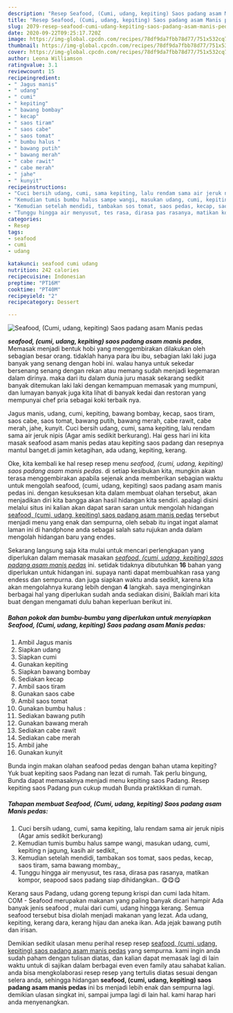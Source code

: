 ```yaml
---
description: "Resep Seafood, (Cumi, udang, kepiting) Saos padang asam Manis pedas Lezat"
title: "Resep Seafood, (Cumi, udang, kepiting) Saos padang asam Manis pedas Lezat"
slug: 2079-resep-seafood-cumi-udang-kepiting-saos-padang-asam-manis-pedas-lezat
date: 2020-09-22T09:25:17.720Z
image: https://img-global.cpcdn.com/recipes/78df9da7fbb78d77/751x532cq70/seafood-cumi-udang-kepiting-saos-padang-asam-manis-pedas-foto-resep-utama.jpg
thumbnail: https://img-global.cpcdn.com/recipes/78df9da7fbb78d77/751x532cq70/seafood-cumi-udang-kepiting-saos-padang-asam-manis-pedas-foto-resep-utama.jpg
cover: https://img-global.cpcdn.com/recipes/78df9da7fbb78d77/751x532cq70/seafood-cumi-udang-kepiting-saos-padang-asam-manis-pedas-foto-resep-utama.jpg
author: Leona Williamson
ratingvalue: 3.1
reviewcount: 15
recipeingredient:
- " Jagus manis"
- " udang"
- " cumi"
- " kepiting"
- " bawang bombay"
- " kecap"
- " saos tiram"
- " saos cabe"
- " saos tomat"
- " bumbu halus "
- " bawang putih"
- " bawang merah"
- " cabe rawit"
- " cabe merah"
- " jahe"
- " kunyit"
recipeinstructions:
- "Cuci bersih udang, cumi, sama kepiting, lalu rendam sama air jeruk nipis (Agar amis sedikit berkurang)"
- "Kemudian tumis bumbu halus sampe wangi, masukan udang, cumi, kepiting n jagung, kasih air sedikit,,"
- "Kemudian setelah mendidi, tambakan sos tomat, saos pedas, kecap, saos tiram, sama bawang mombay,,"
- "Tunggu hingga air menyusut, tes rasa, dirasa pas rasanya, matikan kompor, seapood saos padang siap dihidangkan.. 😋😋😋"
categories:
- Resep
tags:
- seafood
- cumi
- udang

katakunci: seafood cumi udang 
nutrition: 242 calories
recipecuisine: Indonesian
preptime: "PT16M"
cooktime: "PT40M"
recipeyield: "2"
recipecategory: Dessert

---
```



![Seafood, (Cumi, udang, kepiting) Saos padang asam Manis pedas](https://img-global.cpcdn.com/recipes/78df9da7fbb78d77/751x532cq70/seafood-cumi-udang-kepiting-saos-padang-asam-manis-pedas-foto-resep-utama.jpg)

<b><i>seafood, (cumi, udang, kepiting) saos padang asam manis pedas</i></b>, Memasak menjadi bentuk hobi yang menggembirakan dilakukan oleh sebagian besar orang. tidaklah hanya para ibu ibu, sebagian laki laki juga banyak yang senang dengan hobi ini. walau hanya untuk sekedar bersenang senang dengan rekan atau memang sudah menjadi kegemaran dalam dirinya. maka dari itu dalam dunia juru masak sekarang sedikit banyak ditemukan laki laki dengan kemampuan memasak yang mumpuni, dan lumayan banyak juga kita lihat di banyak kedai dan restoran yang mempunyai chef pria sebagai koki terbaik nya.

Jagus manis, udang, cumi, kepiting, bawang bombay, kecap, saos tiram, saos cabe, saos tomat, bawang putih, bawang merah, cabe rawit, cabe merah, jahe, kunyit. Cuci bersih udang, cumi, sama kepiting, lalu rendam sama air jeruk nipis (Agar amis sedikit berkurang). Hai gess hari ini kita masak seafood asam manis pedas atau kepiting saos padang dan resepnya mantul banget.di jamin ketagihan, ada udang, kepiting, kerang.

Oke, kita kembali ke hal resep resep menu <i>seafood, (cumi, udang, kepiting) saos padang asam manis pedas</i>. di setiap kesibukan kita, mungkin akan terasa menggembirakan apabila sejenak anda memberikan sebagian waktu untuk mengolah seafood, (cumi, udang, kepiting) saos padang asam manis pedas ini. dengan kesuksesan kita dalam membuat olahan tersebut, akan menjadikan diri kita bangga akan hasil hidangan kita sendiri. apalagi disini melalui situs ini kalian akan dapat saran saran untuk mengolah hidangan <u>seafood, (cumi, udang, kepiting) saos padang asam manis pedas</u> tersebut menjadi menu yang enak dan sempurna, oleh sebab itu ingat ingat alamat laman ini di handphone anda sebagai salah satu rujukan anda dalam mengolah hidangan baru yang endes.


Sekarang langsung saja kita mulai untuk mencari perlengkapan yang diperlukan dalam memasak masakan <u><i>seafood, (cumi, udang, kepiting) saos padang asam manis pedas</i></u> ini. setidak tidaknya dibutuhkan <b>16</b> bahan yang diperlukan untuk hidangan ini. supaya nanti dapat membuahkan rasa yang endess dan sempurna. dan juga siapkan waktu anda sedikit, karena kita akan mengolahnya kurang lebih dengan <b>4</b> langkah. saya menginginkan berbagai hal yang diperlukan sudah anda sediakan disini, Baiklah mari kita buat dengan mengamati dulu bahan keperluan berikut ini.

<!--inarticleads1-->

##### Bahan pokok dan bumbu-bumbu yang diperlukan untuk menyiapkan Seafood, (Cumi, udang, kepiting) Saos padang asam Manis pedas:

1. Ambil  Jagus manis
1. Siapkan  udang
1. Siapkan  cumi
1. Gunakan  kepiting
1. Siapkan  bawang bombay
1. Sediakan  kecap
1. Ambil  saos tiram
1. Gunakan  saos cabe
1. Ambil  saos tomat
1. Gunakan  bumbu halus :
1. Sediakan  bawang putih
1. Gunakan  bawang merah
1. Sediakan  cabe rawit
1. Sediakan  cabe merah
1. Ambil  jahe
1. Gunakan  kunyit


Bunda ingin makan olahan seafood pedas dengan bahan utama kepiting? Yuk buat kepiting saos Padang nan lezat di rumah. Tak perlu bingung, Bunda dapat memasaknya menjadi menu kepiting saos Padang. Resep kepiting saos Padang pun cukup mudah Bunda praktikkan di rumah. 

<!--inarticleads2-->

##### Tahapan membuat Seafood, (Cumi, udang, kepiting) Saos padang asam Manis pedas:

1. Cuci bersih udang, cumi, sama kepiting, lalu rendam sama air jeruk nipis (Agar amis sedikit berkurang)
1. Kemudian tumis bumbu halus sampe wangi, masukan udang, cumi, kepiting n jagung, kasih air sedikit,,
1. Kemudian setelah mendidi, tambakan sos tomat, saos pedas, kecap, saos tiram, sama bawang mombay,,
1. Tunggu hingga air menyusut, tes rasa, dirasa pas rasanya, matikan kompor, seapood saos padang siap dihidangkan.. 😋😋😋


Kerang saus Padang, udang goreng tepung krispi dan cumi lada hitam. COM - Seafood merupakan makanan yang paling banyak dicari hampir Ada banyak jenis seafood , mulai dari cumi, udang hingga kerang. Semua seafood tersebut bisa diolah menjadi makanan yang lezat. Ada udang, kepiting, kerang dara, kerang hijau dan aneka ikan. Ada jejak bawang putih dan irisan. 

Demikian sedikit ulasan menu perihal resep resep <u>seafood, (cumi, udang, kepiting) saos padang asam manis pedas</u> yang sempurna. kami ingin anda sudah paham dengan tulisan diatas, dan kalian dapat memasak lagi di lain waktu untuk di sajikan dalam berbagai even even family atau sahabat kalian. anda bisa mengkolaborasi resep resep yang tertulis diatas sesuai dengan selera anda, sehingga hidangan <b>seafood, (cumi, udang, kepiting) saos padang asam manis pedas</b> ini bs menjadi lebih enak dan sempurna lagi. demikian ulasan singkat ini, sampai jumpa lagi di lain hal. kami harap hari anda menyenangkan.
